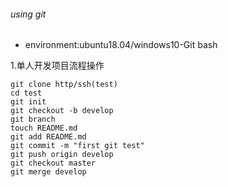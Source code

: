 ###### using git
- environment:ubuntu18.04/windows10-Git bash

1.单人开发项目流程操作
```
git clone http/ssh(test)
cd test
git init
git checkout -b develop
git branch
touch README.md
git add README.md
git commit -m "first git test"
git push origin develop
git checkout master
git merge develop
```
